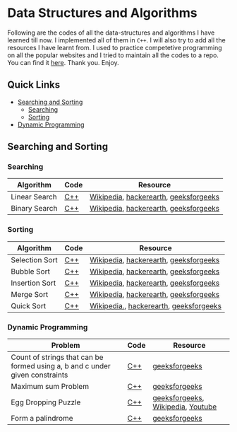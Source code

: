 # Data Structures and Algorithms
Following are the codes of all the data-structures and algorithms I have learned till now. I implemented all of them in `C++`. I will also try to add all the resources I have learnt from. I used to practice competetive programming on all the popular websites and I tried to maintain all the codes to a repo. You can find it [here](https://github.com/arpanmukherjee/Competetive-Programming). Thank you. Enjoy.

## Quick Links
- [Searching and Sorting](#searching-and-sorting)
	- [Searching](#searching)
	- [Sorting](#sorting)
- [Dynamic Programming](#dynamic-programming)


## Searching and Sorting
### Searching
| Algorithm | Code | Resource |
|--|--|--|
| Linear Search | [C++](Searching/linear_search.cpp) | [Wikipedia](https://en.wikipedia.org/wiki/Linear_search#Basic_algorithm), [hackerearth](https://www.hackerearth.com/practice/algorithms/searching/linear-search/tutorial/), [geeksforgeeks](https://www.geeksforgeeks.org/linear-search/) |
| Binary Search | [C++](Searching/binary_search.cpp) | [Wikipedia](https://en.wikipedia.org/wiki/Binary_search_algorithm), [hackerearth](https://www.hackerearth.com/practice/algorithms/searching/binary-search/tutorial/), [geeksforgeeks](https://www.geeksforgeeks.org/binary-search/) |

### Sorting
| Algorithm | Code | Resource |
|--|--|--|
| Selection Sort | [C++](Sorting/Selction_Sort.cpp) | [Wikipedia](https://en.wikipedia.org/wiki/Selection_sort), [hackerearth](https://www.hackerearth.com/practice/algorithms/sorting/selection-sort/tutorial/), [geeksforgeeks](https://www.geeksforgeeks.org/selection-sort/)
| Bubble Sort | [C++](Sorting/Bubble_Sort.cpp) | [Wikipedia](https://en.wikipedia.org/wiki/Bubble_sort), [hackerearth](https://www.hackerearth.com/practice/algorithms/sorting/bubble-sort/tutorial/), [geeksforgeeks](https://www.geeksforgeeks.org/bubble-sort/) |
| Insertion Sort | [C++](Sorting/Insertion_Sort.cpp) | [Wikipedia](https://en.wikipedia.org/wiki/Insertion_sort), [hackerearth](https://www.hackerearth.com/practice/algorithms/sorting/insertion-sort/tutorial/), [geeksforgeeks](https://www.geeksforgeeks.org/insertion-sort/) |
| Merge Sort | [C++](Sorting/Merge_Sort.cpp) | [Wikipedia](https://en.wikipedia.org/wiki/Merge_sort), [hackerearth](https://www.hackerearth.com/practice/algorithms/sorting/merge-sort/tutorial/), [geeksforgeeks](https://www.geeksforgeeks.org/merge-sort/)
| Quick Sort | [C++](Sorting/Quick_Sort.cpp) | [Wikipedia.](https://en.wikipedia.org/wiki/Quicksort), [hackerearth](https://www.hackerearth.com/practice/algorithms/sorting/quick-sort/tutorial/), [geeksforgeeks](https://www.geeksforgeeks.org/quick-sort/) |


### Dynamic Programming
| Problem | Code | Resource |
|--|--|--|
|Count of strings that can be formed using a, b and c under given constraints | [C++](Dynamic-Programming/count_a_b_c.cpp) | [geeksforgeeks](https://practice.geeksforgeeks.org/problems/count-of-strings-that-can-be-formed-using-a-b-and-c-under-given-constraints/0)
|Maximum sum Problem | [C++](Dynamic-Programming/maximum_sum_problem.cpp) | [geeksforgeeks](https://practice.geeksforgeeks.org/problems/maximum-sum-problem/0)
| Egg Dropping Puzzle | [C++](Dynamic-Programming/egg_dropping_puzzle.cpp) |[geeksforgeeks](https://practice.geeksforgeeks.org/problems/egg-dropping-puzzle/0), [Wikipedia](https://en.wikipedia.org/wiki/Dynamic_programming#Egg_dropping_puzzle), [Youtube](https://www.youtube.com/watch?v=3hcaVyX00_4)
| Form a palindrome | [C++](Dynamic-Programming/form_a_palindrome.cpp) |[geeksforgeeks](https://practice.geeksforgeeks.org/problems/form-a-palindrome/0)
